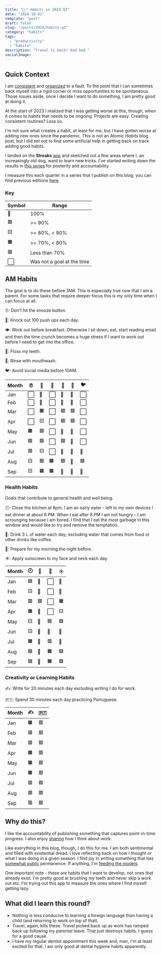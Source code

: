 ```yaml
---
title: "📱🪥 Habits in 2024 Q3"
date: "2024-10-01"
template: "post"
draft: false
slug: "/posts/2024/habits-q3"
category: "habits"
tags:
  - "productivity"
  - "habits"
description: "Travel is back! And bad."
socialImage:
---
```


## Quick Context

I am [consistent](https://blog.samrhea.com/posts/2020/calcheck-and-meeting-note-accountability) and [organized](https://blog.samrhea.com/posts/2019/euro-office-time) to a fault. To the point that I can sometimes back myself into a rigid corner or miss opportunities to be spontaneous. Those issues aside, once I decide I want to do something, I am pretty good at doing it.

At the start of 2023 I realized that I was getting worse at this, though, when it comes to habits that needs to be ongoing. Projects are easy. Creating consistent routines? Less so.

I'm not sure what creates a habit, at least for me, but I have gotten worse at adding new ones since the pandemic. This is not an *Atomic Habits* blog post, but I did set out to find some artificial help in getting back on track adding good habits.

I landed on the **Streaks** [app](https://streaksapp.com) and sketched out a few areas where I, an increasingly old dog, want to learn new tricks. I've started writing down the results in [this series](https://blog.samrhea.com/tag/habits/) for posterity and accountability.

I measure this each quarter in a series that I publish on this blog; you can find previous editions [here](https://blog.samrhea.com/category/habits/).

### Key

|Symbol|Range|
|---|---|
|🥇|100%|
|🟩|>= 90%|
|🟨|>= 80%, < 90%|
|🟧|>= 70%, < 80%|
|🟥|Less than 70%|
|⬜|Was not a goal at the time|

## AM Habits

The goal is to do these before 7AM. This is especially true now that I am a parent. For some tasks that require deeper focus this is my only time when I can focus at all.

⏰: Don't hit the snooze button.

💪: Knock out 100 push ups each day.

👁️: Work out before breakfast. Otherwise I sit down, eat, start reading email and then the time crunch becomes a huge stress if I want to work out before I need to get into the office.

🦷: Floss my teeth.

🫧: Rinse with mouthwash.

🐦: Avoid social media before 10AM.

| Month | ⏰ | 💪 | 🏃 | 🦷 | 🫧 | 🐦 |
|---|---|---|---|---|---|---|
| Jan | ⬜ | 🥇 | ⬜ | 🥇 | 🥇 | ⬜ |
| Feb | ⬜ | 🥇 | ⬜ | 🥇 | 🥇 | ⬜ |
| Mar | ⬜ | 🟧 | ⬜ | 🟩 | 🟩 | ⬜ |
| Apr | ⬜ | 🟨 | ⬜ | 🟩 | 🟩 | ⬜ |
| May | 🟧 | 🟩 | ⬜ | 🥇 | 🥇 | ⬜ |
| Jun | 🟩 | 🟩 | ⬜ | 🟩 | 🥇 | ⬜ |
| Jul | 🟥 | 🟨 | ⬜ | 🥇 | 🥇 | 🥇 |
| Aug | 🟨 | 🟩 | 🟧 | 🟩 | 🥇 | 🟩 |
| Sep | 🟨 | 🟧 | 🟧 | 🥇 | 🥇 | 🥇 |

### Health Habits

Goals that contribute to general health and well being.

🕗: Close the kitchen at 8pm. I am an early eater - left to my own devices I eat dinner at about 6 PM. When I eat after 8 PM I am not hungry - I am scrounging because I am bored. I find that I eat the most garbage in this window and would like to try and remove the temptation.

🚰: Drink 3 L of water each day; excluding water that comes from food or other drinks like coffee.

🌄: Prepare for my morning the night before.

☀️: Apply sunscreen to my face and neck each day.

| Month | 🕗 | 🚰 | 🌄 | ☀️ |
|---|---|---|---|---|
| Jan | 🟩 | 🥇 | ⬜ | 🥇 |
| Feb | 🟨 | 🥇 | ⬜ | 🥇 |
| Mar | 🟥 | 🟩 | ⬜ | 🟧 |
| Apr | 🟧 | 🥇 | ⬜ | 🟨 |
| May | 🟨 | 🥇 | 🟩 | 🟩 |
| Jun | 🟨 | 🥇 | 🥇 | 🥇 |
| Jul | 🟧 | 🥇 | 🟥 | 🥇 |
| Aug | 🟩 | 🥇 | 🟧 | 🟩 |
| Sep | 🟩 | 🥇 | 🟧 | 🟩 |

### Creativity or Learning Habits

✍️: Write for 20 minutes each day excluding writing I do for work.

🇵🇹: Spend 30 minutes each day practicing Portuguese.

| Month | ✍️ | 🇵🇹 |
|---|---|---|
| Jan | 🟧 | 🟥 |
| Feb | 🟥 | 🟥 |
| Mar | 🟥 | 🟥 |
| Apr | 🟧 | 🟥 |
| May | 🟧 | 🟥 |
| Jun | 🟧 | 🟥 |
| Jul | 🟥 | 🟥 |
| Aug | 🟥 | 🟥 |
| Sep | 🟥 | 🟥 |

## Why do this?

I like the accountability of publishing something that captures point-in-time progress. I also enjoy [sharing](https://blog.samrhea.com/pages/projects#%EF%B8%8F-productivity) how I think about work.

Like everything in this blog, though, I do this for me. I am both sentimental and filled with existential dread. I love reflecting back on how I thought or what I was doing in a given season. I find joy in writing something that has [somewhat public](https://blog.samrhea.com/pages/projects#%EF%B8%8F-this-blog) permanence. If anything, I'm [feeding the models](https://blog.samrhea.com/posts/2022/five-minute-ai-site).

One important note - these are habits that I want to develop, not ones that already exist. I'm pretty good at brushing my teeth and never skip a work out etc. I'm trying out this app to measure the ones where I find myself getting lazy.

## What did I learn this round?

* Nothing is less conducive to learning a foreign language than having a child (and returning to work on top of that).
* Travel, again, kills these. Travel picked back up as work has ramped back up following my parental leave. That just destroys habits. I guess for a good cause.
* I have my regular dentist appointment this week and, man, I'm at least excited for that. I am only good at dental hygiene habits apparently.
